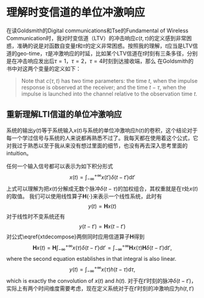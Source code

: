 # 理解时变信道的单位冲激响应
在读Goldsmith的Digital communications和Tse的Fundamental of Wireless Communication时，我对时变信道（LTV）的冲击响应$c(t,\tau)$的定义感到非常困惑，准确的说是对函数自变量$t$和$\tau$的定义非常困惑。按照我的理解，$t$应当是LTV信道的geo-time，$\tau$是冲激响应的时延，比如某个LTV信道在$t$时刻有三条多径，分别是在冲击响应发出后$\tau=1$，$\tau=2$，$\tau=4$时刻到达接收端，那么
在Goldsmith的书中对这两个变量的定义如下：

>Note that $c(\tau, t)$ has two time parameters: the time $t$, when the impulse response is observed at the receiver; and the time $t − \tau$, when the impulse is launched into the channel relative to the observation time $t$. 


## 重新理解LTI信道的单位冲激响应
系统的输出$y(t)$等于系统输入$x(t)$与系统的单位冲激响应$h(t)$的卷积，这个结论对于每一个学过信号与系统的人来说都再熟悉不过了。我每天都在使用着这个公式，它对我过于熟悉以至于我从来没有想过里面的细节，也没有再去深入思考里面的intuition。

任何一个输入信号都可以表示为如下积分形式
$$\begin{equation}
\label{xtdecompose}
x(t) = \int_{-\infty}^{+\infty}x(t')\delta(t-t')\text{d}t'
\end{equation}$$
上式可以理解为把$x(t)$分解成无数个脉冲$\delta(t-\tau)$的加权组合，其权重就是在$\tau$处$x(t)$的取值。
我们可以使用线性算子$\mathbf{H}\{\cdot\}$来表示一个线性系统，此时有
$$\begin{equation}
y(t)=\mathbf{H}x(t)
\end{equation}$$
对于线性时不变系统还有
$$\begin{equation}
y(t-t')=\mathbf{H}x(t-t')
\end{equation}$$
对公式\eqref{xtdecompose}两侧同时应用信道算子$\mathbf{H}$得到
$$\begin{equation}
\mathbf{H}x(t)=\mathbf{H}\int_{-\infty}^{+\infty}x(\tau)\delta(t-t')\text{d}t'=\int_{-\infty}^{+\infty}\mathbf{H}x(\tau)\mathbf{H}\delta(t-t')\text{d}t',
\end{equation}$$
where the second equation establishes in that integral is also linear. 
$$\begin{equation}
y(t) = \int_{-\infty}^{+\infty}x(\tau)h(t-\tau)\text{d}\tau,
\end{equation}$$
which is exactly the convolution of $x(t)$ and $h(t)$. 
对于在$t'$时刻的脉冲$\delta(t-t')$，实际上有两个时间维度需要考虑，现在定义系统对于在$t'$时刻的冲激响应为$h(t, t')$

